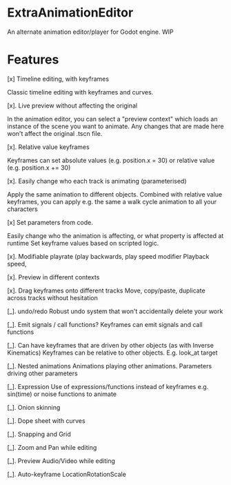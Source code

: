 # ExtraAnimationEditor
An alternate animation editor/player for Godot engine. 
WIP

# Features
[x] Timeline editing, with keyframes

Classic timeline editing with keyframes and curves. 

[x]. Live preview without affecting the original

In the animation editor, you can select a "preview context" which loads an instance of the scene you want to animate.
Any changes that are made here won't affect the original .tscn file.

[x]. Relative value keyframes

Keyframes can set absolute values (e.g. position.x = 30) or relative value (e.g. position.x += 30)

[x]. Easily change who each track is animating (parameterised)

Apply the same animation to different objects. Combined with relative value keyframes, you can apply e.g. the same a walk cycle animation to all your characters

[x] Set parameters from code.

Easily change who the animation is affecting, or what property is affected at runtime
Set keyframe values based on scripted logic. 

[x]. Modifiable playrate (play backwards, play speed modifier
Playback speed,

[x]. Preview in different contexts

[x]. Drag keyframes onto different tracks
Move, copy/paste, duplicate across tracks without hesitation

[_]. undo/redo 
Robust undo system that won't accidentally delete your work

[_]. Emit signals / call functions?
Keyframes can emit signals and call functions

[_]. Can have keyframes that are driven by other objects (as with Inverse Kinematics) 
Keyframes can be relative to other objects. E.g. look_at target 

[_]. Nested animations
Animations playing other animations. Parameters driving other parameters

[_]. Expression
Use of expressions/functions instead of keyframes e.g. sin(time) or noise functions to animate 

[_]. Onion skinning

[_]. Dope sheet with curves

[_]. Snapping and Grid

[_]. Zoom and Pan while editing

[_]. Preview Audio/Video while editing

[_]. Auto-keyframe LocationRotationScale
